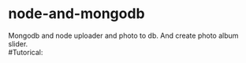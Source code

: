 # node-and-mongodb
Mongodb and node uploader and photo to db. And create photo album slider.   
#Tutorical:
